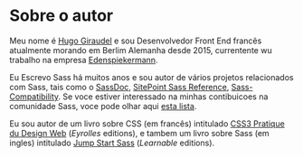 
# Sobre o autor

Meu nome é [Hugo Giraudel](http://hugogiraudel.com) e sou Desenvolvedor Front End francês atualmente morando em Berlim Alemanha desde 2015, currentente wu trabalho na empresa [Edenspiekermann](http://edenspiekermann.com).

Eu Escrevo Sass há muitos anos e sou  autor de vários projetos relacionados com Sass, tais como o [SassDoc](http://sassdoc.com), [SitePoint Sass Reference](http://sitepoint.com/sass-reference/), [Sass-Compatibility](http://sass-compatibility.github.io). Se voce estiver interessado na minhas contibuicoes na comunidade Sass, voce pode olhar aqui [esta lista](http://github.com/HugoGiraudel/awesome-sass).


Eu sou autor de um livro sobre CSS (em francês) intitulado [CSS3 Pratique du Design Web](http://css3-pratique.fr/) (*Eyrolles* editions), e tambem um livro sobre Sass (em ingles) intitulado [Jump Start Sass](https://learnable.com/books/jump-start-sass) (*Learnable* editions).
